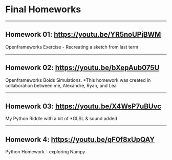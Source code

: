 # Final Homeworks

----------

## Homework 01: https://youtu.be/YR5noUPjBWM
Openframeworks Exercise - Recreating a sketch from last term

----------

## Homework 02: https://youtu.be/bXepAub075U
Openframeworks Boids Simulations. 
*This homework was created in collaboration between me, Alexandre, Ryan, and Lea

----------

## Homework 03: https://youtu.be/X4WsP7uBUvc
My Python Riddle with a bit of *GLSL & sound added

----------

## Homework 4: https://youtu.be/qF0f8xUpQAY
Python Homework - exploring Numpy
